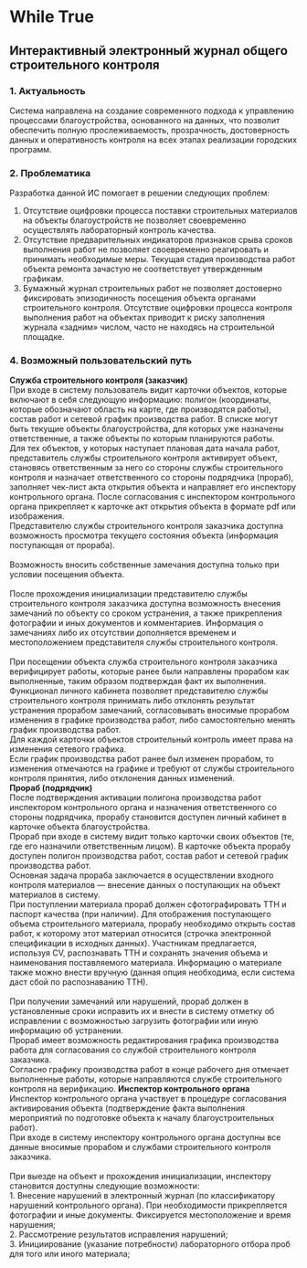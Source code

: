 # While True
## Интерактивный электронный журнал общего строительного контроля
### 1. Актуальность
Система направлена на создание современного подхода к управлению процессами благоустройства, основанного на данных, что позволит обеспечить полную прослеживаемость, прозрачность, достоверность данных и оперативность контроля на всех этапах реализации городских программ.

### 2. Проблематика 
Разработка данной ИС помогает в решении  следующих проблем:
1. Отсутствие оцифровки процесса поставки строительных материалов на объекты благоустройств не позволяет своевременно осуществлять лабораторный контроль качества.
2. Отсутствие предварительных индикаторов признаков срыва сроков выполнения работ не позволяет своевременно реагировать и принимать необходимые меры. Текущая стадия производства работ объекта ремонта зачастую не соответствует утвержденным графикам.
3. Бумажный журнал строительных работ не позволяет достоверно фиксировать эпизодичность посещения объекта органами строительного контроля. Отсутствие оцифровки процесса контроля выполнения работ на объектах приводит к риску заполнения журнала «задним» числом, часто не находясь на строительной площадке.

### 4. Возможный пользовательский путь 
**Служба строительного контроля (заказчик)** 
 <br>При входе в систему пользователь видит карточки объектов, которые включают в 
себя следующую информацию: полигон (координаты, которые обозначают область на 
карте, где производятся работы), состав работ и сетевой график производства работ. 
В списке могут быть текущие объекты благоустройства, для которых уже назначены 
ответственные, а также объекты по которым планируются работы. 
<br> Для тех объектов, у которых наступает плановая дата начала работ, 
представитель службы строительного контроля активирует объект, становясь 
ответственным за него со стороны службы строительного контроля и  назначает 
ответственного со стороны подрядчика (прораб), заполняет чек-лист акта открытия 
объекта и направляет его инспектору контрольного органа. После согласования с 
инспектором контрольного органа прикрепляет к карточке акт открытия объекта в 
формате pdf или изображения. 
<br> Представителю службы строительного контроля заказчика доступна 
возможность просмотра текущего состояния объекта (информация поступающая от 
прораба).   
<br> Возможность вносить собственные замечания доступна только при условии 
посещения объекта.  
<br> После прохождения инициализации представителю службы строительного 
контроля заказчика доступна возможность внесения замечаний по объекту со 
сроком устранения, а также прикрепления  фотографии и иных документов и 
комментариев. Информация о замечаниях либо их отсутствии дополняется временем 
и местоположением представителя службы строительного контроля.  
<br> При посещении объекта служба строительного контроля заказчика верифицирует 
работы, которые ранее были направлены прорабом как выполненные, таким образом 
подтверждая факт их выполнения. 
<br> Функционал личного кабинета позволяет представителю службы строительного 
контроля принимать либо отклонять результат устранения прорабом замечаний, 
согласовывать вносимые прорабом изменения в графике производства работ, либо 
самостоятельно менять график производства работ. 
<br> Для каждой карточки объектов строительный контроль имеет права на изменения 
сетевого графика. 
<br> Если график производства работ ранее был изменен прорабом, то изменения 
отмечаются на графике и требуют от службы строительного контроля принятия, либо 
отклонения данных изменений.  
**Прораб (подрядчик)** 
<br> После подтверждения активации полигона производства работ инспектором 
контрольного органа и назначения ответственного со стороны подрядчика, прорабу 
становится доступен личный кабинет в карточке объекта благоустройства. 
<br> Прораб при входе в систему видит только карточки своих объектов (те, где его 
назначили ответственным лицом). В карточке объекта прорабу доступен полигон 
производства работ, состав работ и сетевой график производства работ. 
<br> Основная задача прораба заключается в осуществлении входного контроля 
материалов — внесение данных о поступающих на объект материалов в систему. 
<br> При поступлении материала прораб должен сфотографировать ТТН и паспорт 
качества (при наличии). Для отображения поступающего объема строительного 
материала, прорабу необходимо открыть состав работ, к которому этот материал 
относится (строчка электронной спецификации в исходных данных). Участникам 
предлагается, используя CV, распознавать ТТН и сохранять значения объема и 
наименования поставляемого материала. Информацию о материале также можно 
внести вручную (данная опция необходима, если система даст сбой по 
распознаванию ТТН).  
<br> При получении замечаний или нарушений, прораб должен в установленные сроки 
исправить их и внести в систему отметку об исправлении с возможностью загрузить 
фотографии или иную информацию об устранении. 
<br> Прораб имеет возможность редактирования графика производства работа для 
согласования со службой строительного контроля заказчика. 
<br> Согласно графику производства работ в конце рабочего дня отмечает 
выполненные работы, которые направляются службе строительного контроля на 
верификацию. 
**Инспектор контрольного органа** 
<br> Инспектор контрольного органа участвует в процедуре согласования 
активирования объекта (подтверждение факта выполнения мероприятий по 
подготовке объекта к началу благоустроительных работ). 
<br> При входе в систему инспектору контрольного органа доступны все данные 
вносимые прорабом и службами строительного контроля заказчика.  
<br> При выезде на объект и прохождения инициализации, инспектору становится 
доступны следующие возможности: 
<br>1. Внесение нарушений в электронный журнал (по классификатору нарушений 
контрольного органа). При необходимости прикрепляется фотографии и иные 
документы. Фиксируется местоположение и время нарушения;
<br>2. Рассмотрение результатов исправления нарушений; 
<br>3. Инициирование (указание потребности) лабораторного отбора проб для того 
или иного материала;





